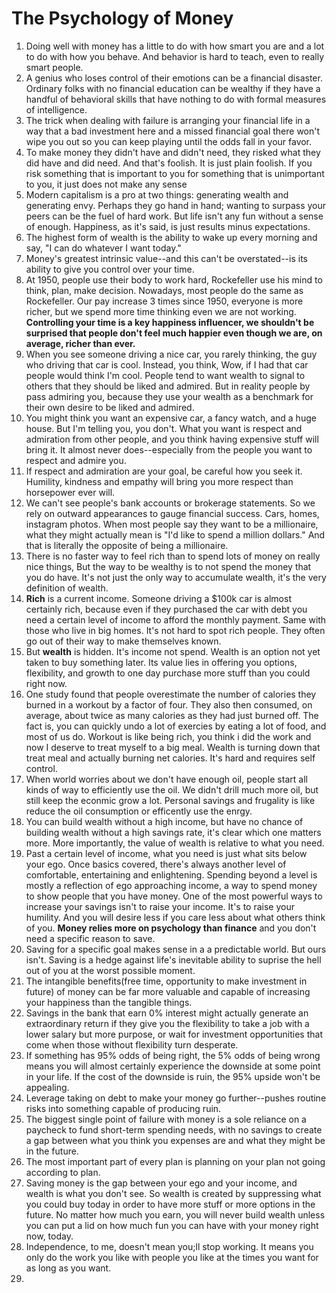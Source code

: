 # The Psychology of Money

1. Doing well with money has a little to do with how smart you are and a lot to do with how you behave. And behavior is hard to teach, even to really smart people.
2. A genius who loses control of their emotions can be a financial disaster. Ordinary folks with no financial education can be wealthy if they have a handful of behavioral skills that have nothing to do with formal measures of intelligence.
3. The trick when dealing with failure is arranging your financial life in a way that a bad investment here and a missed financial goal there won't wipe you out so you can keep playing until the odds fall in your favor.
4. To make money they didn't have and didn't need, they risked what they did have and did need. And that's foolish. It is just plain foolish. If you risk something that is important to you for something that is unimportant to you, it just does not make any sense
5. Modern capitalism is a pro at two things: generating wealth and generating envy. Perhaps they go hand in hand; wanting to surpass your peers can be the fuel of hard work. But life isn't any fun without a sense of enough. Happiness, as it's said, is just results minus expectations.
6. The highest form of wealth is the ability to wake up every morning and say, "I can do whatever I want today."
7. Money's greatest intrinsic value--and this can't be overstated--is its ability to give you control over your time.
8. At 1950, people use their body to work hard, Rockefeller use his mind to think, plan, make decision. Nowadays, most people do the same as Rockefeller. Our pay increase 3 times since 1950, everyone is more richer, but we spend more time thinking even we are not working. **Controlling your time is a key happiness influencer, we shouldn't be surprised that people don't feel much happier even though we are, on average, richer than ever.**
9. When you see someone driving a nice car, you rarely thinking, the guy who driving that car is cool. Instead, you think, Wow, if I had that car people would think I'm cool. People tend to want wealth to signal to others that they should be liked and admired. But in reality people by pass admiring you, because they use your wealth as a benchmark for their own desire to be liked and admired. 
10. You might think you want an expensive car, a fancy watch, and a huge house. But I'm telling you, you don't. What you want is respect and admiration from other people, and you think having expensive stuff will bring it. It almost never does--especially from the people you want to respect and admire you.
11. If respect and admiration are your goal, be careful how you seek it. Humility, kindness and empathy will bring you more respect than horsepower ever will.
12. We can't see people's bank accounts or brokerage statements. So we rely on outward appearances to gauge financial success. Cars, homes, instagram photos. When most people say they want to be a millionaire, what they might actually mean is "I'd like to spend a million dollars." And that is literally the opposite of being a millionaire.
13. There is no faster way to feel rich than to spend lots of money on really nice things, But the way to be wealthy is to not spend the money that you do have. It's not just the only way to accumulate wealth, it's the very definition of wealth.
14. **Rich** is a current income. Someone driving a $100k car is almost certainly rich, because even if they purchased the car with debt you need a certain level of income to afford the monthly payment. Same with those who live in big homes. It's not hard to spot rich people. They often go out of their way to make themselves known. 
15. But **wealth** is hidden. It's income not spend. Wealth is an option not yet taken to buy something later. Its value lies in offering you options, flexibility, and growth to one day purchase more stuff than you could right now.
16. One study found that people overestimate the number of calories they burned in a workout by a factor of four. They also then consumed, on average, about twice as many calories as they had just burned off. The fact is, you can quickly undo a lot of exercies by eating a lot of food, and most of us do. Workout is like being rich, you think i did the work and now I deserve to treat myself to a big meal. Wealth is turning down that treat meal and actually burning net calories. It's hard and requires self control.
17. When world worries about we don't have enough oil, people start all kinds of way to efficiently use the oil. We didn't drill much more oil, but still keep the econmic grow a lot. Personal savings and frugality is like reduce the oil consumption or efficently use the enrgy.
18. You can build wealth without a high income, but have no chance of building wealth without a high savings rate, it's clear which one matters more. More importantly, the value of wealth is relative to what you need. 
19. Past a certain level of income, what you need is just what sits below your ego. Once basics covered, there's always another level of comfortable, entertaining and enlightening. Spending beyond a level is mostly a reflection of ego approaching income, a way to spend money to show people that you have money. One of the most powerful ways to increase your savings isn't to raise your income. It's to raise your humility. And you will desire less if you care less about what others think of you. **Money relies more on psychology than finance** and you don't need a specific reason to save.
20. Saving for a specific goal makes sense in a a predictable world. But ours isn't. Saving is a hedge against life's inevitable ability to suprise the hell out of you at the worst possible moment. 
21. The intangible benefits(free time, opportunity to make investment in future) of money can be far more valuable and capable of increasing your happiness than the tangible things.
22. Savings in the bank that earn 0% interest might actually generate an extraordinary return if they give you the flexibility to take a job with a lower salary but more purpose, or wait for investment opportunities that come when those without flexibility turn desperate. 
23. If something has 95% odds of being right, the 5% odds of being wrong means you will almost certainly experience the downside at some point in your life. If the cost of the downside is ruin, the 95% upside won't be appealing.
24. Leverage taking on debt to make your money go further--pushes routine risks into something capable of producing ruin. 
25. The biggest single point of failure with money is a sole reliance on a paycheck to fund short-term spending needs, with no savings to create a gap between what you think you expenses are and what they might be in the future. 
26. The most important part of every plan is planning on your plan not going according to plan.
27. Saving money is the gap between your ego and your income, and wealth is what you don't see. So wealth is created by suppressing what you could buy today in order to have more stuff or more options in the future. No matter how much you earn, you will never build wealth unless you can put a lid on how much fun you can have with your money right now, today.
28. Independence, to me, doesn't mean you;ll stop working. It means you only do the work you like with people you like at the times you want for as long as you want. 
29. 
